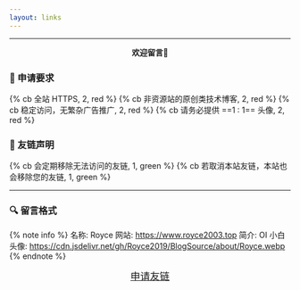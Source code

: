 ```yaml
---
layout: links
---
```


---

<p align="center"><strong>欢迎留言🌟</strong></p>

### :link: 申请要求

{% cb 全站 HTTPS, 2, red %}
{% cb 非资源站的原创类技术博客, 2, red %}
{% cb 稳定访问，无繁杂广告推广, 2, red %}
{% cb 请务必提供 ==1 : 1== 头像, 2, red %}

### :beginner: 友链声明

{% cb 会定期移除无法访问的友链, 1, green %}
{% cb 若取消本站友链，本站也会移除您的友链, 1, green %}

---

### :mag: 留言格式

{% note info %}
名称: Royce
网站: https://www.royce2003.top
简介: OI 小白
头像: https://cdn.jsdelivr.net/gh/Royce2019/BlogSource/about/Royce.webp
{% endnote %}

<center>
	<a class="BoxButton" href="/messageboard/" title="留言板" style="font-size: 1.25em;">申请友链</a>
</center>